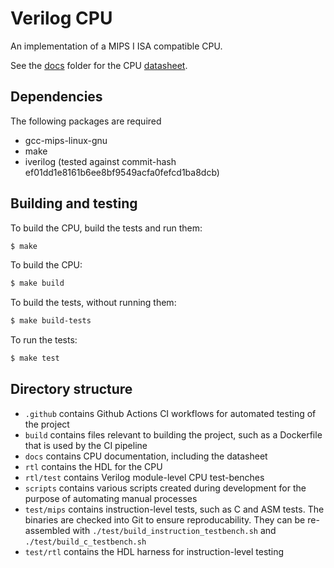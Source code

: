 # Verilog CPU

An implementation of a MIPS I ISA compatible CPU.

See the [docs](./docs/) folder for the CPU [datasheet](./docs/mips_data_sheet.pdf).

## Dependencies

The following packages are required

- gcc-mips-linux-gnu
- make
- iverilog (tested against commit-hash ef01dd1e8161b6ee8bf9549acfa0fefcd1ba8dcb)

## Building and testing

To build the CPU, build the tests and run them:

```bash
$ make
```

To build the CPU:

```bash
$ make build
```

To build the tests, without running them:

```bash
$ make build-tests
```

To run the tests:

```bash
$ make test
```

## Directory structure

- `.github` contains Github Actions CI workflows for automated testing of the project
- `build` contains files relevant to building the project, such as a Dockerfile that is used by the CI pipeline
- `docs` contains CPU documentation, including the datasheet
- `rtl` contains the HDL for the CPU
- `rtl/test` contains Verilog module-level CPU test-benches
- `scripts` contains various scripts created during development for the purpose of automating manual processes
- `test/mips` contains instruction-level tests, such as C and ASM tests. The binaries are checked into Git to ensure reproducability. They can be re-assembled with `./test/build_instruction_testbench.sh` and `./test/build_c_testbench.sh`
- `test/rtl` contains the HDL harness for instruction-level testing
